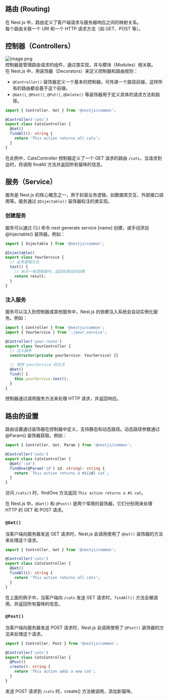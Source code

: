 <a name="fkSHX"></a>
## 路由 (Routing)
在 Nest.js 中，路由定义了客户端请求与服务器响应之间的映射关系。<br />每个路由关联一个 URI 和一个 HTTP 请求方法（如 GET、POST 等）。

<a name="sD8Gt"></a>
## 控制器（Controllers）
![image.png](https://cdn.nlark.com/yuque/0/2024/png/21596389/1706362593290-ca4d1640-089f-4b3b-8bdc-74c10488ea2c.png#averageHue=%23fefefc&clientId=u78f1cc0c-615c-4&from=paste&height=166&id=FHbZq&originHeight=332&originWidth=630&originalType=binary&ratio=2&rotation=0&showTitle=false&size=36750&status=done&style=none&taskId=u3b0e3425-c8b6-4b2f-bc2f-5bcb7002ada&title=&width=315)<br />控制器是管理路由请求的组件，通过类实现，并与模块（Modules）相关联。<br />在 Nest.js 中，用装饰器（Decorators）来定义控制器和路由规则：

- `@Controller()` 装饰器定义一个基本的控制器。可传递一个路径前缀，这样所有的路由都会基于这个前缀。
- `@Get()`, `@Post()`, `@Put()`, `@Delete()` 等装饰器用于定义具体的请求方法和路径。
```typescript
import { Controller, Get } from '@nestjs/common';

@Controller('cats')
export class CatsController {
  @Get()
  findAll(): string {
    return 'This action returns all cats';
  }
}
```
在此例中，CatsController 控制器定义了一个 GET 请求的路由 `/cats`，当请求到达时，将调用 findAll 方法并返回所有猫咪的信息。


<a name="Lks8M"></a>
## 服务（Service）
服务是 Nest.js 的核心概念之一，用于封装业务逻辑，如数据库交互、外部接口调用等。服务通过 `@Injectable()` 装饰器标注的类实现。

<a name="c10d265a"></a>
### 创建服务
服务可以通过 CLI 命令 nest generate service [name] 创建，或手动添加 @Injectable() 装饰器。例如：
```typescript
import { Injectable } from '@nestjs/common';

@Injectable()
export class YourService {
  // 业务逻辑方法
  test() {
    // 执行一些逻辑操作，返回处理后的结果
    return result;
  }
}
```

<a name="fe2e31e6"></a>
### 注入服务
服务可以注入到控制器或其他服务中，Nest.js 的依赖注入系统会自动实例化服务。例如：
```typescript
import { Controller } from '@nestjs/common';
import { YourService } from './your.service';

@Controller('your-route')
export class YourController {
  // 注入服务
  constructor(private yourService: YourService) {}

  // 使用 yourService 的方法
  @Get()
  find() {
    this.yourService.test();
  }
}
```
控制器通过调用服务方法来处理 HTTP 请求，并返回响应。

<a name="bvcfY"></a>
## 路由的设置
路由设置通过装饰器在控制器中定义，支持静态和动态路径。动态路径参数通过 @Param() 装饰器获取。例如：
```typescript
import { Controller, Get, Param } from '@nestjs/common';

@Controller('cats')
export class CatsController {
  @Get(':id')
  findOne(@Param('id') id: string): string {
    return `This action returns a #${id} cat`;
  }
}
```
访问 `/cats/1` 时，findOne 方法返回 `This action returns a #1 cat`。


在 Nest.js 中，`@Get()` 和 `@Post()` 是两个常用的装饰器，它们分别用来处理 HTTP 的 GET 和 POST 请求。
<a name="6d36518d"></a>
### `@Get()`
当客户端向服务器发送 GET 请求时，Nest.js 会调用使用了 `@Get()` 装饰器的方法来处理这个请求。
```typescript
import { Controller, Get } from '@nestjs/common';

@Controller('cats')
export class CatsController {
  @Get()
  findAll(): string {
    return 'This action returns all cats';
  }
}
```
在上面的例子中，当客户端向 `/cats` 发送 GET 请求时，`findAll()` 方法会被调用，并返回所有猫咪的信息。

<a name="5384e714"></a>
### `@Post()`
当客户端向服务器发送 POST 请求时，Nest.js 会调用使用了 `@Post()` 装饰器的方法来处理这个请求。
```typescript
import { Controller, Post } from '@nestjs/common';

@Controller('cats')
export class CatsController {
  @Post()
  create(): string {
    return 'This action adds a new cat';
  }
}
```
发送 POST 请求到 `/cats` 时，create() 方法被调用，添加新猫咪。
